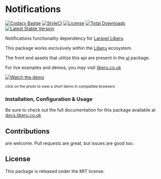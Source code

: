 # Notifications

[![Codacy Badge](https://app.codacy.com/project/badge/Grade/2d66701f3de944f188795401b954360d)](https://www.codacy.com/gh/laravel-enso/notifications?utm_source=github.com&amp;utm_medium=referral&amp;utm_content=laravel-enso/notifications&amp;utm_campaign=Badge_Grade)
[![StyleCI](https://github.styleci.io/repos/85684795/shield?branch=master)](https://github.styleci.io/repos/85684795)
[![License](https://poser.pugx.org/laravel-enso/notifications/license)](https://packagist.org/packages/laravel-enso/notifications)
[![Total Downloads](https://poser.pugx.org/laravel-enso/notifications/downloads)](https://packagist.org/packages/laravel-enso/notifications)
[![Latest Stable Version](https://poser.pugx.org/laravel-enso/notifications/version)](https://packagist.org/packages/laravel-enso/notifications)

Notifications functionality dependency for [Laravel Liberu](https://github.com/laravel-enso/Liberu)

This package works exclusively within the [Liberu](https://github.com/laravel-enso/Liberu) ecosystem.

The front end assets that utilize this api are present in the [ui](https://github.com/enso-ui/ui) package.

For live examples and demos, you may visit [liberu.co.uk](https://www.liberu.co.uk)

[![Watch the demo](https://laravel-enso.github.io/notifications/screenshots/bulma_033_thumb.png)](https://laravel-enso.github.io/notifications/videos/bulma_demo_01.webm)

<sup>click on the photo to view a short demo in compatible browsers</sup>

### Installation, Configuration & Usage

Be sure to check out the full documentation for this package available at [docs.liberu.co.uk](https://docs.liberu.co.uk/backend/notifications.html)

## Contributions

are welcome. Pull requests are great, but issues are good too.

## License

This package is released under the MIT license.
